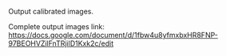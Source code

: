 Output calibrated images.

Complete output images link:
https://docs.google.com/document/d/1fbw4u8yfmxbxHR8FNP-97BEOHVZilFnTRjilD1Kxk2c/edit
